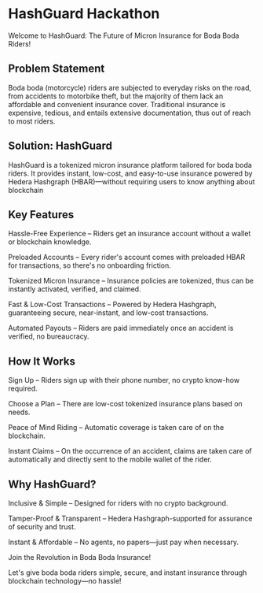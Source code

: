 # HashGuard Hackathon
Welcome to HashGuard: The Future of Micron Insurance for Boda Boda Riders! 
## Problem Statement

Boda boda (motorcycle) riders are subjected to everyday risks on the road, from accidents to motorbike theft, but the majority of them lack an affordable and convenient insurance cover. Traditional insurance is expensive, tedious, and entails extensive documentation, thus out of reach to most riders.

## Solution: HashGuard

HashGuard is a tokenized micron insurance platform tailored for boda boda riders. It provides instant, low-cost, and easy-to-use insurance powered by Hedera Hashgraph (HBAR)—without requiring users to know anything about blockchain

## Key Features

Hassle-Free Experience – Riders get an insurance account without a wallet or blockchain knowledge.

Preloaded Accounts – Every rider's account comes with preloaded HBAR for transactions, so there's no onboarding friction.

Tokenized Micron Insurance – Insurance policies are tokenized, thus can be instantly activated, verified, and claimed.

Fast & Low-Cost Transactions – Powered by Hedera Hashgraph, guaranteeing secure, near-instant, and low-cost transactions.

Automated Payouts – Riders are paid immediately once an accident is verified, no bureaucracy.

## How It Works

Sign Up – Riders sign up with their phone number, no crypto know-how required.

Choose a Plan – There are low-cost tokenized insurance plans based on needs.

Peace of Mind Riding – Automatic coverage is taken care of on the blockchain.

Instant Claims – On the occurrence of an accident, claims are taken care of automatically and directly sent to the mobile wallet of the rider.

## Why HashGuard?

Inclusive & Simple – Designed for riders with no crypto background.

Tamper-Proof & Transparent – Hedera Hashgraph-supported for assurance of security and trust.

Instant & Affordable – No agents, no papers—just pay when necessary.

Join the Revolution in Boda Boda Insurance!

Let's give boda boda riders simple, secure, and instant insurance through blockchain technology—no hassle!
